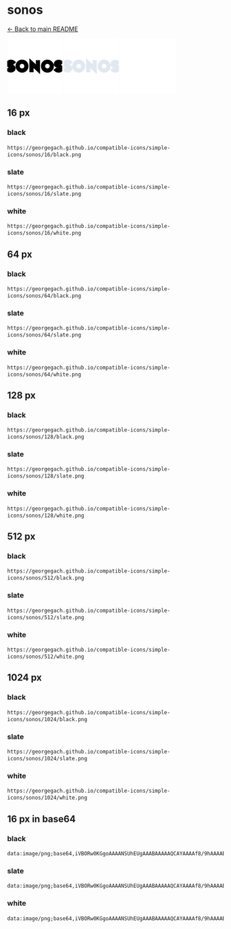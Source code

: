 # sonos

[← Back to main README](../../README.md)


<img src="./128/black.png" width="128" alt="sonos black icon" />
<img src="./128/slate.png" width="128" alt="sonos slate icon" />
<img src="./128/white.png" width="128" alt="sonos white icon" />

## 16 px

### black
```
https://georgegach.github.io/compatible-icons/simple-icons/sonos/16/black.png
```

### slate
```
https://georgegach.github.io/compatible-icons/simple-icons/sonos/16/slate.png
```

### white
```
https://georgegach.github.io/compatible-icons/simple-icons/sonos/16/white.png
```

## 64 px

### black
```
https://georgegach.github.io/compatible-icons/simple-icons/sonos/64/black.png
```

### slate
```
https://georgegach.github.io/compatible-icons/simple-icons/sonos/64/slate.png
```

### white
```
https://georgegach.github.io/compatible-icons/simple-icons/sonos/64/white.png
```

## 128 px

### black
```
https://georgegach.github.io/compatible-icons/simple-icons/sonos/128/black.png
```

### slate
```
https://georgegach.github.io/compatible-icons/simple-icons/sonos/128/slate.png
```

### white
```
https://georgegach.github.io/compatible-icons/simple-icons/sonos/128/white.png
```

## 512 px

### black
```
https://georgegach.github.io/compatible-icons/simple-icons/sonos/512/black.png
```

### slate
```
https://georgegach.github.io/compatible-icons/simple-icons/sonos/512/slate.png
```

### white
```
https://georgegach.github.io/compatible-icons/simple-icons/sonos/512/white.png
```

## 1024 px

### black
```
https://georgegach.github.io/compatible-icons/simple-icons/sonos/1024/black.png
```

### slate
```
https://georgegach.github.io/compatible-icons/simple-icons/sonos/1024/slate.png
```

### white
```
https://georgegach.github.io/compatible-icons/simple-icons/sonos/1024/white.png
```

## 16 px in base64

### black
```
data:image/png;base64,iVBORw0KGgoAAAANSUhEUgAAABAAAAAQCAYAAAAf8/9hAAAABmJLR0QA/wD/AP+gvaeTAAAAn0lEQVQ4je3Oq4pCYRSG4Wd7CDLgITrgBVg0ipfiDViMYhbNYzJOG/AezJM8VDEaFG0eglHU8g/suBmw+Za1Pta74OPNS/lIIkVYooQ2+qjiC2Us0MAOGXSxQgcT3OCBC35wxAB3TMM8x/ZBcDbhb5/CAQU0Y63+uKIYy1mk8YsTPiPMw6GFMeoYIYcKZqhhix7WGOI7tEtEPqn45h88AUG/IUCnZHKyAAAAAElFTkSuQmCC
```

### slate
```
data:image/png;base64,iVBORw0KGgoAAAANSUhEUgAAABAAAAAQCAYAAAAf8/9hAAAABmJLR0QA/wD/AP+gvaeTAAAA40lEQVQ4je3RrUqEURSF4Xed8xlE8CdqM1qsIpineAXegAZtIlhkgtWmN2DwBoxiMvkTLDbBMA7DMYz4gXHOXgbBPBNs87QFOyzWhqn/U0qZG+dOvdI+AUsJ74bclbUW4kzWMtRHkTeq9C5Fk4LDwC+OZj9rdGVppF75MqI1vlZoW/jC0onNjUQH1CI/YDqyT40OSLSYVdAggQaYhUTaBDBJf/Xwtx2Ljt8c0gwiO3wHfIJXGnBf9keqacfZ5xZ7Ace4zlZyP4v7wOtItwkd2fGc4TLQFvA21qCvw+H8ZC+YmsgPfxlk5jtJ0hgAAAAASUVORK5CYII=
```

### white
```
data:image/png;base64,iVBORw0KGgoAAAANSUhEUgAAABAAAAAQCAYAAAAf8/9hAAAABmJLR0QA/wD/AP+gvaeTAAAArklEQVQ4je3Qr06CARSG8R8ogbn5J+LGBVA0Mi+FG6AYndlB1kSksXEPZJNidUaCTJtiMDpeAp/bF7+52XjKOWfnOdu7w47/I8lBFa+W5Akn6OMGHdyihTm6WGIfV3jGJab4kS1fSSZJPpIMkqyTzIq6KvWDwlkUd291vOMIF7+pSgm/cVyaG9jDPT5xWkvyWCx6GOEcd2iijQec4RXXeMEQY6yq/EmSw0rijr+xAZJ1XQT0t6vrAAAAAElFTkSuQmCC
```

